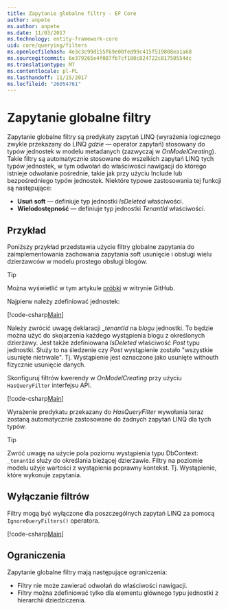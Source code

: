 ```yaml
---
title: Zapytanie globalne filtry - EF Core
author: anpete
ms.author: anpete
ms.date: 11/03/2017
ms.technology: entity-framework-core
uid: core/querying/filters
ms.openlocfilehash: 4e3c3c99d155f69e00fed99c415f519808ea1a68
ms.sourcegitcommit: 6e379265e4f087fb7cf180c824722c81750554dc
ms.translationtype: MT
ms.contentlocale: pl-PL
ms.lasthandoff: 11/15/2017
ms.locfileid: "26054761"
---
```

# <a name="global-query-filters"></a>Zapytanie globalne filtry

Zapytanie globalne filtry są predykaty zapytań LINQ (wyrażenia logicznego zwykle przekazany do LINQ *gdzie* — operator zapytań) stosowany do typów jednostek w modelu metadanych (zazwyczaj w *OnModelCreating*). Takie filtry są automatycznie stosowane do wszelkich zapytań LINQ tych typów jednostek, w tym odwołań do właściwości nawigacji do którego istnieje odwołanie pośrednie, takie jak przy użyciu Include lub bezpośredniego typów jednostek. Niektóre typowe zastosowania tej funkcji są następujące:

* **Usuń soft** — definiuje typ jednostki *IsDeleted* właściwości.
* **Wielodostępność** — definiuje typ jednostki *TenantId* właściwości.

## <a name="example"></a>Przykład

Poniższy przykład przedstawia użycie filtry globalne zapytania do zaimplementowania zachowania zapytania soft usunięcie i obsługi wielu dzierżawców w modelu prostego obsługi blogów.

> [!TIP]
> Można wyświetlić w tym artykule [próbki](https://github.com/aspnet/EntityFrameworkCore/tree/dev/samples/QueryFilters) w witrynie GitHub.

Najpierw należy zdefiniować jednostek:

[!code-csharp[Main](../../../efcore-dev/samples/QueryFilters/Program.cs#Entities)]

Należy zwrócić uwagę deklaracji __tenantId_ na _blogu_ jednostki. To będzie można użyć do skojarzenia każdego wystąpienia blogu z określonych dzierżawy. Jest także zdefiniowana _IsDeleted_ właściwość _Post_ typu jednostki. Służy to na śledzenie czy _Post_ wystąpienie zostało "wszystkie usunięte nietrwale". Tj. Wystąpienie jest oznaczone jako usunięte withouth fizycznie usunięcie danych.

Skonfiguruj filtrów kwerendy w _OnModelCreating_ przy użyciu ```HasQueryFilter``` interfejsu API.

[!code-csharp[Main](../../../efcore-dev/samples/QueryFilters/Program.cs#Configuration)]

Wyrażenie predykatu przekazany do _HasQueryFilter_ wywołania teraz zostaną automatycznie zastosowane do żadnych zapytań LINQ dla tych typów.

> [!TIP]
> Zwróć uwagę na użycie pola poziomu wystąpienia typu DbContext: ```_tenantId``` służy do określania bieżącej dzierżawie. Filtry na poziomie modelu użyje wartości z wystąpienia poprawny kontekst. Tj. Wystąpienie, które wykonuje zapytania.

## <a name="disabling-filters"></a>Wyłączanie filtrów

Filtry mogą być wyłączone dla poszczególnych zapytań LINQ za pomocą ```IgnoreQueryFilters()``` operatora.

[!code-csharp[Main](../../../efcore-dev/samples/QueryFilters/Program.cs#IgnoreFilters)]

## <a name="limitations"></a>Ograniczenia

Zapytanie globalne filtry mają następujące ograniczenia:

* Filtry nie może zawierać odwołań do właściwości nawigacji.
* Filtry można zdefiniować tylko dla elementu głównego typu jednostki z hierarchii dziedziczenia.
